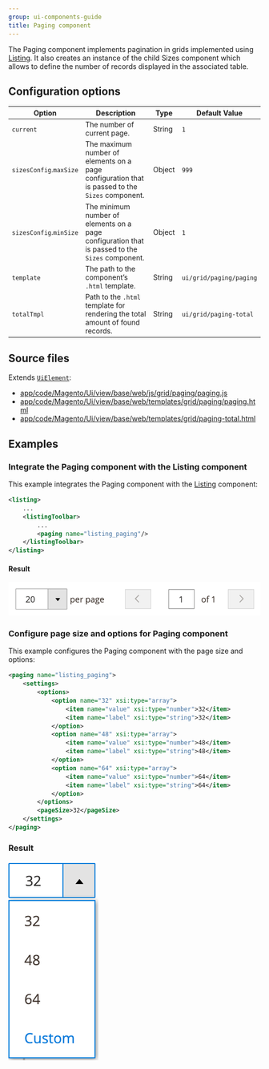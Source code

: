 ```yaml
---
group: ui-components-guide
title: Paging component
---
```


The Paging component implements pagination in grids implemented using [Listing](listing-grid.html). It also creates an instance of the child Sizes component which allows to define the number of records displayed in the associated table.

## Configuration options

| Option | Description | Type | Default Value |
| --- | --- | --- | --- |
| `current` | The number of current page. | String | `1` |
| `sizesConfig`.`maxSize` | The maximum number of elements on a page configuration that is passed to the `Sizes` component. | Object | `999` |
| `sizesConfig`.`minSize` | The minimum number of elements on a page configuration that is passed to the `Sizes` component. | Object | `1` |
| `template` | The path to the component’s `.html` template. | String | `ui/grid/paging/paging` |
| `totalTmpl` | Path to the `.html` template for rendering the total amount of found records. | String | `ui/grid/paging-total` |

## Source files

Extends [`UiElement`](concepts/element.md):

-  [app/code/Magento/Ui/view/base/web/js/grid/paging/paging.js](https://github.com/magento/magento2/blob/2.4/app/code/Magento/Ui/view/base/web/js/grid/paging/paging.js)
-  [app/code/Magento/Ui/view/base/web/templates/grid/paging/paging.html](https://github.com/magento/magento2/blob/2.4/app/code/Magento/Ui/view/base/web/templates/grid/paging/paging.html)
-  [app/code/Magento/Ui/view/base/web/templates/grid/paging-total.html](https://github.com/magento/magento2/blob/2.4/app/code/Magento/Ui/view/base/web/templates/grid/paging-total.html)

## Examples

### Integrate the Paging component with the Listing component

This example integrates the Paging component with the [Listing](listing-grid.html) component:

```xml
<listing>
    ...
    <listingToolbar>
        ...
        <paging name="listing_paging"/>
    </listingToolbar>
</listing>
```

#### Result

![Paging Component example](../_images/ui-components/ui-paging-result.png)

### Configure page size and options for Paging component

This example configures the Paging component with the page size and options:

```xml
<paging name="listing_paging">
    <settings>
        <options>
            <option name="32" xsi:type="array">
                <item name="value" xsi:type="number">32</item>
                <item name="label" xsi:type="string">32</item>
            </option>
            <option name="48" xsi:type="array">
                <item name="value" xsi:type="number">48</item>
                <item name="label" xsi:type="string">48</item>
            </option>
            <option name="64" xsi:type="array">
                <item name="value" xsi:type="number">64</item>
                <item name="label" xsi:type="string">64</item>
            </option>
        </options>
        <pageSize>32</pageSize>
    </settings>
</paging>
```

### Result

![Configured Paging Component example](../_images/ui-components/ui-paging-configured-result.png)

